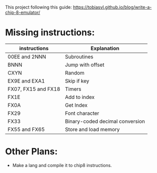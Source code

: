 This project following this guide: https://tobiasvl.github.io/blog/write-a-chip-8-emulator/

# Missing instructions:

| instructions | Explanation |
| -------------- | --------------- |
| 00EE and 2NNN | Subroutines |  
| BNNN | Jump with offset |
| CXYN | Random |
| EX9E and EXA1| Skip if key |
| FX07, FX15 and FX18 | Timers |
| FX1E | Add to index |
| FX0A | Get Index |
| FX29 | Font character |
| FX33 | Binary-coded decimal conversion |
| FX55 and FX65 | Store and load memory |

# Other Plans:
- Make a lang and compile it to chip8 instructions.
